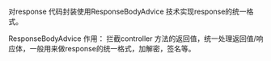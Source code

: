 ###
对response 代码封装使用ResponseBodyAdvice 技术实现response的统一格式。

ResponseBodyAdvice 作用：
拦截controller 方法的返回值，统一处理返回值/响应体，一般用来做response的统一格式，加解密，签名等。
